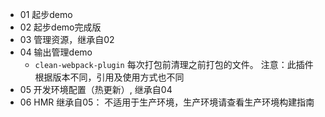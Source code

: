 - 01 起步demo
- 02 起步demo完成版
- 03 管理资源，继承自02
- 04 输出管理demo
  + `clean-webpack-plugin` 每次打包前清理之前打包的文件。 注意：此插件根据版本不同，引用及使用方式也不同
- 05 开发环境配置（热更新）, 继承自04
- 06 HMR 继承自05： 不适用于生产环境，生产环境请查看生产环境构建指南
